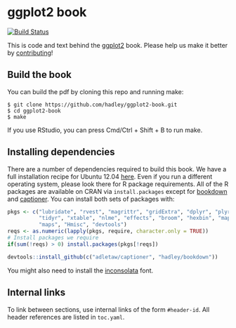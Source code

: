 # ggplot2 book

[![Build Status](https://travis-ci.org/hadley/ggplot2-book.png?branch=master)](https://travis-ci.org/hadley/ggplot2-book)

This is code and text behind the [ggplot2](http://ggplot2.org/book/) book. Please help us make it better by [contributing](https://github.com/hadley/ggplot2-book/blob/master/contributing.md)!

## Build the book

You can build the pdf by cloning this repo and running make:

```
$ git clone https://github.com/hadley/ggplot2-book.git
$ cd ggplot2-book
$ make
```

If you use RStudio, you can press Cmd/Ctrl + Shift + B to run make.

## Installing dependencies

There are a number of dependencies required to build this book. We have a full installation recipe for Ubuntu 12.04 [here](https://github.com/hadley/ggplot2-book/blob/master/.travis.yml). Even if you run a different operating system, please look there for R package requirements. 
All of the R packages are available on CRAN via `install.packages` except for [bookdown](https://github.com/hadley/bookdown) and [captioner](https://github.com/adletaw/captioner). You can install both
sets of packages with:

```r
pkgs <- c("lubridate", "rvest", "magrittr", "gridExtra", "dplyr", "plyr",
          "tidyr", "xtable", "nlme", "effects", "broom", "hexbin", "maps",
          "maps", "Hmisc", "devtools")
reqs <- as.numeric(lapply(pkgs, require, character.only = TRUE))
# Install packages we require
if(sum(!reqs) > 0) install.packages(pkgs[!reqs])

devtools::install_github(c("adletaw/captioner", "hadley/bookdown"))
```

You might also need to install the [inconsolata](http://www.ctan.org/tex-archive/fonts/inconsolata/) font.

## Internal links

To link between sections, use internal links of the form `#header-id`.
All header references are listed in `toc.yaml`.


